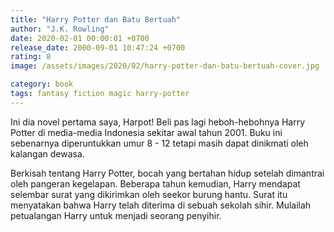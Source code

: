 ```yaml
---
title: "Harry Potter dan Batu Bertuah"
author: "J.K. Rowling"
date: 2020-02-01 00:00:01 +0700
release_date: 2000-09-01 10:47:24 +0700
rating: 8
image: /assets/images/2020/02/harry-potter-dan-batu-bertuah-cover.jpg

category: book
tags: fantasy fiction magic harry-potter
---
```

Ini dia novel pertama saya, Harpot! Beli pas lagi heboh-hebohnya Harry Potter di media-media Indonesia sekitar awal tahun 2001. Buku ini sebenarnya diperuntukkan umur 8 - 12 tetapi masih dapat dinikmati oleh kalangan dewasa.

Berkisah tentang Harry Potter, bocah yang bertahan hidup setelah dimantrai oleh pangeran kegelapan. Beberapa tahun kemudian, Harry mendapat selembar surat yang dikirimkan oleh seekor burung hantu. Surat itu menyatakan bahwa Harry telah diterima di sebuah sekolah sihir. Mulailah petualangan Harry untuk menjadi seorang penyihir.